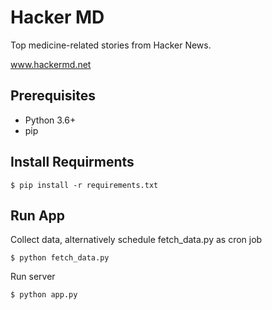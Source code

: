 # Hacker MD

Top medicine-related stories from Hacker News.

www.hackermd.net

## Prerequisites

* Python 3.6+
* pip

## Install Requirments

    $ pip install -r requirements.txt
    
## Run App

Collect data, alternatively schedule fetch_data.py as cron job

    $ python fetch_data.py
    
Run server

    $ python app.py
    
